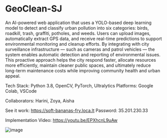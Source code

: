 # GeoClean-SJ
An AI-powered web application that uses a YOLO-based deep learning model to detect and classify urban pollution into six categories: birds, roadkill, trash, graffiti, potholes, and weeds. Users can upload images, automatically extract GPS data, and receive real-time predictions to support environmental monitoring and cleanup efforts. By integrating with city surveillance infrastructure — such as cameras and patrol vehicles — the system enables automatic detection and reporting of environmental issues. This proactive approach helps the city respond faster, allocate resources more efficiently, maintain cleaner public spaces, and ultimately reduce long-term maintenance costs while improving community health and urban appeal.

Tech Stack: Python 3.8, OpenCV, PyTorch, Ultralytics
Platforms: Google Colab, VSCode

Collaborators: Harini, Zoya, Aisha

See it work: https://soft-bananas-fry.loca.lt 
Password: 35.201.230.33

Implementation Video: https://youtu.be/EPXhcnL9uAw

![image](https://github.com/user-attachments/assets/d2804046-5336-4ff8-9758-5f4acf7d8ad5)
